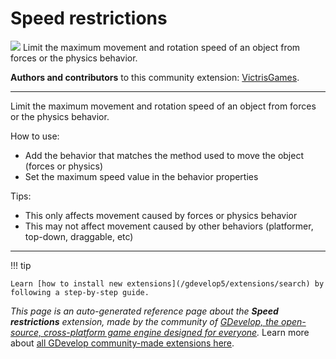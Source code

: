 # Speed restrictions

<img src="https://resources.gdevelop-app.com/assets/Icons/speedometer.svg" class="extension-icon"></img>
Limit the maximum movement and rotation speed of an object from forces or the physics behavior.

**Authors and contributors** to this community extension: [VictrisGames](https://gd.games/VictrisGames).

---

Limit the maximum movement and rotation speed of an object from forces or the physics behavior.

How to use:
- Add the behavior that matches the method used to move the object (forces or physics)
- Set the maximum speed value in the behavior properties

Tips:
- This only affects movement caused by forces or physics behavior
- This may not affect movement caused by other behaviors (platformer, top-down, draggable, etc)

---

!!! tip

    Learn [how to install new extensions](/gdevelop5/extensions/search) by following a step-by-step guide.

*This page is an auto-generated reference page about the **Speed restrictions** extension, made by the community of [GDevelop, the open-source, cross-platform game engine designed for everyone](https://gdevelop.io/).* Learn more about [all GDevelop community-made extensions here](/gdevelop5/extensions).